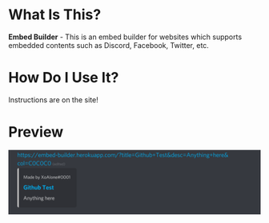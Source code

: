 # What Is This?

**Embed Builder** - This is an embed builder for websites which supports embedded contents such as Discord, Facebook, Twitter, etc.

# How Do I Use It?
Instructions are on the site!

# Preview
![Preview](./Images/preview.png)